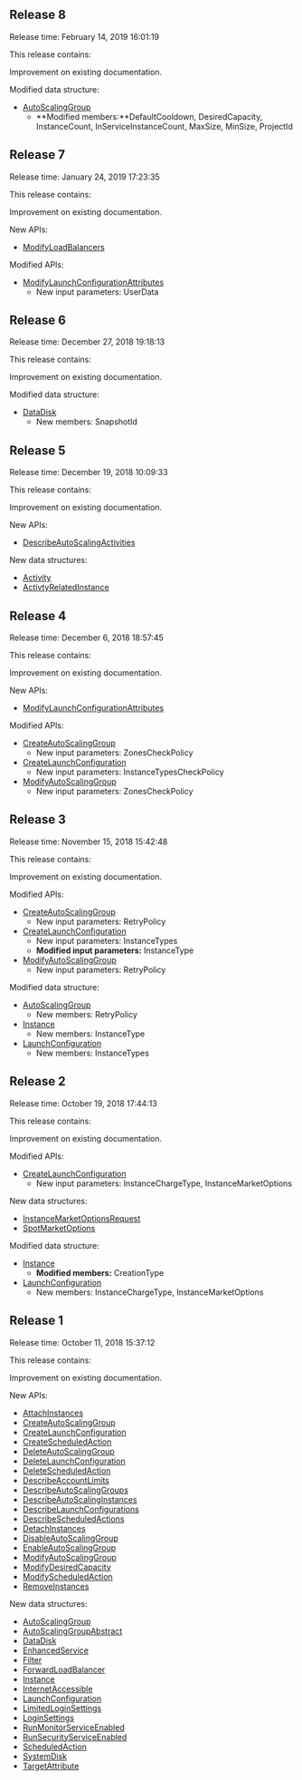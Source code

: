 ## Release 8

Release time: February 14, 2019 16:01:19

This release contains:

Improvement on existing documentation.

Modified data structure:

* [AutoScalingGroup](/document/api/377/31018#AutoScalingGroup)
	* **Modified members:**DefaultCooldown, DesiredCapacity, InstanceCount, InServiceInstanceCount, MaxSize, MinSize, ProjectId

## Release 7

Release time: January 24, 2019 17:23:35

This release contains:

Improvement on existing documentation.

New APIs:

* [ModifyLoadBalancers](/document/api/377/31006)

Modified APIs:

* [ModifyLaunchConfigurationAttributes](/document/api/377/30998)
	* New input parameters: UserData

## Release 6

Release time: December 27, 2018 19:18:13

This release contains:

Improvement on existing documentation.

Modified data structure:

* [DataDisk](/document/api/377/31018#DataDisk)
	* New members: SnapshotId

## Release 5

Release time: December 19, 2018 10:09:33

This release contains:

Improvement on existing documentation.

New APIs:

* [DescribeAutoScalingActivities](/document/api/377/31014)

New data structures:

* [Activity](/document/api/377/31018#Activity)
* [ActivtyRelatedInstance](/document/api/377/31018#ActivtyRelatedInstance)

## Release 4

Release time: December 6, 2018 18:57:45

This release contains:

Improvement on existing documentation.

New APIs:

* [ModifyLaunchConfigurationAttributes](/document/api/377/30998)

Modified APIs:

* [CreateAutoScalingGroup](/document/api/377/31016)
	* New input parameters: ZonesCheckPolicy
* [CreateLaunchConfiguration](/document/api/377/31001)
	* New input parameters: InstanceTypesCheckPolicy
* [ModifyAutoScalingGroup](/document/api/377/31008)
	* New input parameters: ZonesCheckPolicy

## Release 3

Release time: November 15, 2018 15:42:48

This release contains:

Improvement on existing documentation.

Modified APIs:

* [CreateAutoScalingGroup](/document/api/377/31016)
	* New input parameters: RetryPolicy
* [CreateLaunchConfiguration](/document/api/377/31001)
	* New input parameters: InstanceTypes
	* **Modified input parameters:** InstanceType
* [ModifyAutoScalingGroup](/document/api/377/31008)
	* New input parameters: RetryPolicy
	
Modified data structure:

* [AutoScalingGroup](/document/api/377/31018#AutoScalingGroup)
	* New members: RetryPolicy
* [Instance](/document/api/377/31018#Instance)
	* New members: InstanceType
* [LaunchConfiguration](/document/api/377/31018#LaunchConfiguration)
	* New members: InstanceTypes

## Release 2

Release time: October 19, 2018 17:44:13

This release contains:

Improvement on existing documentation.

Modified APIs:

* [CreateLaunchConfiguration](/document/api/377/31001)
	* New input parameters: InstanceChargeType, InstanceMarketOptions
	
New data structures:

* [InstanceMarketOptionsRequest](/document/api/377/31018#InstanceMarketOptionsRequest)
* [SpotMarketOptions](/document/api/377/31018#SpotMarketOptions)

Modified data structure:

* [Instance](/document/api/377/31018#Instance)
	* **Modified members:** CreationType
* [LaunchConfiguration](/document/api/377/31018#LaunchConfiguration)
	* New members: InstanceChargeType, InstanceMarketOptions

## Release 1

Release time: October 11, 2018 15:37:12

This release contains:

Improvement on existing documentation.

New APIs:

* [AttachInstances](/document/api/377/31017)
* [CreateAutoScalingGroup](/document/api/377/31016)
* [CreateLaunchConfiguration](/document/api/377/31001)
* [CreateScheduledAction](/document/api/377/30996)
* [DeleteAutoScalingGroup](/document/api/377/31015)
* [DeleteLaunchConfiguration](/document/api/377/31000)
* [DeleteScheduledAction](/document/api/377/30995)
* [DescribeAccountLimits](/document/api/377/31003)
* [DescribeAutoScalingGroups](/document/api/377/31013)
* [DescribeAutoScalingInstances](/document/api/377/31012)
* [DescribeLaunchConfigurations](/document/api/377/30999)
* [DescribeScheduledActions](/document/api/377/30994)
* [DetachInstances](/document/api/377/31011)
* [DisableAutoScalingGroup](/document/api/377/31010)
* [EnableAutoScalingGroup](/document/api/377/31009)
* [ModifyAutoScalingGroup](/document/api/377/31008)
* [ModifyDesiredCapacity](/document/api/377/31007)
* [ModifyScheduledAction](/document/api/377/30993)
* [RemoveInstances](/document/api/377/31005)

New data structures:

* [AutoScalingGroup](/document/api/377/31018#AutoScalingGroup)
* [AutoScalingGroupAbstract](/document/api/377/31018#AutoScalingGroupAbstract)
* [DataDisk](/document/api/377/31018#DataDisk)
* [EnhancedService](/document/api/377/31018#EnhancedService)
* [Filter](/document/api/377/31018#Filter)
* [ForwardLoadBalancer](/document/api/377/31018#ForwardLoadBalancer)
* [Instance](/document/api/377/31018#Instance)
* [InternetAccessible](/document/api/377/31018#InternetAccessible)
* [LaunchConfiguration](/document/api/377/31018#LaunchConfiguration)
* [LimitedLoginSettings](/document/api/377/31018#LimitedLoginSettings)
* [LoginSettings](/document/api/377/31018#LoginSettings)
* [RunMonitorServiceEnabled](/document/api/377/31018#RunMonitorServiceEnabled)
* [RunSecurityServiceEnabled](/document/api/377/31018#RunSecurityServiceEnabled)
* [ScheduledAction](/document/api/377/31018#ScheduledAction)
* [SystemDisk](/document/api/377/31018#SystemDisk)
* [TargetAttribute](/document/api/377/31018#TargetAttribute)
